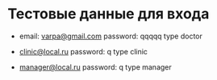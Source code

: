 # Тестовые данные для входа

- email: varpa@gmail.com
  password: qqqqq
  type doctor

- clinic@local.ru
  password: q
  type clinic

- manager@local.ru
  password: q
  type manager
